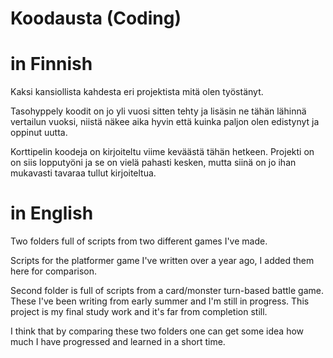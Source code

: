 # Koodausta (Coding)

# in Finnish
Kaksi kansiollista kahdesta eri projektista mitä olen työstänyt.

Tasohyppely koodit on jo yli vuosi sitten tehty ja lisäsin ne tähän lähinnä vertailun vuoksi, niistä näkee aika hyvin että kuinka paljon olen edistynyt ja oppinut uutta.

Korttipelin koodeja on kirjoiteltu viime keväästä tähän hetkeen. Projekti on on siis lopputyöni ja se on vielä pahasti kesken, mutta siinä on jo ihan mukavasti tavaraa tullut kirjoiteltua.

# in English

Two folders full of scripts from two different games I've made.

Scripts for the platformer game I've written over a year ago, I added them here for comparison.

Second folder is full of scripts from a card/monster turn-based battle game. These I've been writing from early summer and I'm still in progress. This project is my final study work and it's far from completion still. 

I think that by comparing these two folders one can get some idea how much I have progressed and learned in a short time.
